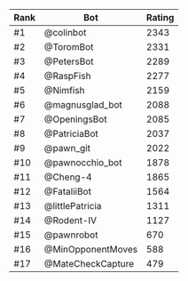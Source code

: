 Rank|Bot|Rating
---|---|---
#1|@colinbot|2343
#2|@ToromBot|2331
#3|@PetersBot|2289
#4|@RaspFish|2277
#5|@Nimfish|2159
#6|@magnusglad_bot|2088
#7|@OpeningsBot|2085
#8|@PatriciaBot|2037
#9|@pawn_git|2022
#10|@pawnocchio_bot|1878
#11|@Cheng-4|1865
#12|@FataliiBot|1564
#13|@littlePatricia|1311
#14|@Rodent-IV|1127
#15|@pawnrobot|670
#16|@MinOpponentMoves|588
#17|@MateCheckCapture|479
